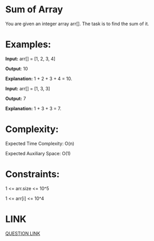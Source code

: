 # Sum of Array
You are given an integer array arr[]. The task is to find the sum of it.

# Examples:

**Input:** arr[] = [1, 2, 3, 4]

**Output**: 10

**Explanation:** 1 + 2 + 3 + 4 = 10.


**Input:** arr[] = [1, 3, 3]

**Output:** 7

**Explanation:** 1 + 3 + 3 = 7.

# Complexity:
Expected Time Complexity: O(n)

Expected Auxiliary Space: O(1)

# Constraints:
1 <= arr.size <= 10^5

1 <= arr[i] <= 10^4

# LINK

[QUESTION LINK](https://www.geeksforgeeks.org/problems/sum-of-array2326/1?itm_source=geeksforgeeks&itm_medium=article&itm_campaign=practice_card)

